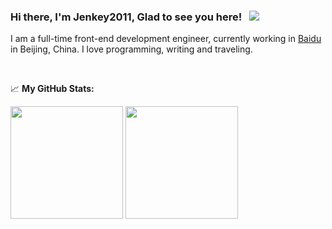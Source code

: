 ### Hi there, I'm Jenkey2011, Glad to see you here! &nbsp; ![](https://visitor-badge.glitch.me/badge?page_id=jenkey2011.jenkey2011)

I am a full-time front-end development engineer, currently working in [Baidu](https://github.com/baidu) in Beijing, China. I love programming, writing and traveling.

<!-- 
<img align="right" alt="GIF" src="./coding.gif?raw=true" width="408" height="318" />
  

**Talking about Personal Stuffs:**

- 👨🏻‍💻 I’m currently working on something cool;
- 🚀 I’m currently learning Data Structures and Algorithms on [leetcode](https://leetcode.com/GKassym);
- 💬 Ask me about anything, I am happy to help;
- 📝 I regulary write articles on [medium](https://gapur-kassym.medium.com);
- 📫 How to reach me: gapur.kassym@gmail.com;
- 📝 [Resume](https://gkassym.netlify.app/Resume.pdf). -->

</br>

📈 **My GitHub Stats:**

<p>
  <img height="180em" src="https://github-readme-stats.vercel.app/api?username=jenkey2011&show_icons=true&hide_border=true&&count_private=true&include_all_commits=true" />
  <img height="180em" src="https://github-readme-stats.vercel.app/api/top-langs/?username=jenkey2011&exclude_repo=KNN-Image-Classification&show_icons=true&hide_border=true&layout=compact&langs_count=8"/>
</p>




